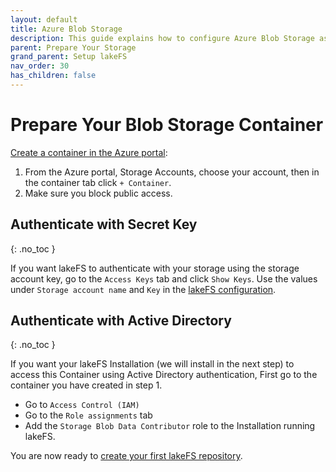 ```yaml
---
layout: default
title: Azure Blob Storage
description: This guide explains how to configure Azure Blob Storage as the underlying storage layer.
parent: Prepare Your Storage
grand_parent: Setup lakeFS
nav_order: 30
has_children: false
---
```


# Prepare Your Blob Storage Container

[Create a container in the Azure portal](https://docs.microsoft.com/en-us/azure/storage/blobs/storage-quickstart-blobs-portal#create-a-container):

1. From the Azure portal, Storage Accounts, choose your account, then in the container tab click `+ Container`.
1. Make sure you block public access.

## Authenticate with Secret Key
{: .no_toc }

If you want lakeFS to authenticate with your storage using the storage account key, go to the `Access Keys` tab and click `Show Keys`. Use the values under `Storage account name` and `Key` in the [lakeFS configuration](../../deploy/azure.html#on-azure-vm).

## Authenticate with Active Directory
{: .no_toc }

If you want your lakeFS Installation (we will install in the next step) to access this Container using Active Directory authentication,
First go to the container you have created in step 1.
* Go to `Access Control (IAM)`
* Go to the `Role assignments` tab
* Add the `Storage Blob Data Contributor` role to the Installation running lakeFS.

You are now ready to [create your first lakeFS repository](../create-repo.md).
